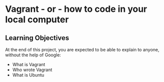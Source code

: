 # Vagrant - or - how to code in your local computer
## Learning Objectives
At the end of this project, you are expected to be able to explain to anyone, without the help of Google:
* What is Vagrant
* Who wrote Vagrant
* What is Ubuntu
